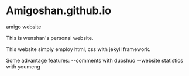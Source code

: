 # Amigoshan.github.io
amigo website

This is wenshan's personal website.

This website simply employ html, css with jekyll framework. 

Some advantage features:
 --comments with duoshuo
 --website statistics with youmeng
